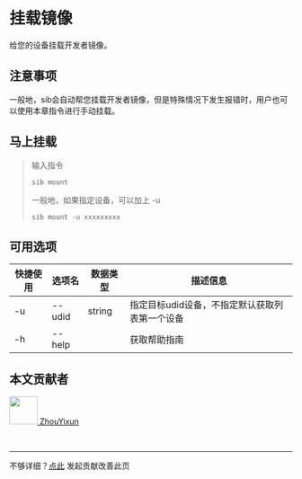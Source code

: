 # 挂载镜像

给您的设备挂载开发者镜像。

## 注意事项
一般地，sib会自动帮您挂载开发者镜像，但是特殊情况下发生报错时，用户也可以使用本章指令进行手动挂载。

## 马上挂载

> 输入指令
> ```
> sib mount
> ```
> 
> 一般地，如果指定设备，可以加上 -u
> ```
> sib mount -u xxxxxxxxx
> ```

## 可用选项

|  快捷使用 | 选项名  | 数据类型 | 描述信息 |
|  ----  | ----  | ---- | ---- |
| -u  | --udid | string | 指定目标udid设备，不指定默认获取列表第一个设备  |
| -h  | --help | |  获取帮助指南  |

## 本文贡献者
<div class="cont">
<a href="https://github.com/ZhouYixun" target="_blank">
<img src="https://avatars.githubusercontent.com/u/56339314?v=4" width="50"/>
<span>ZhouYixun</span>
</a>
</div>


&nbsp;
&nbsp;
***
不够详细？[点此](https://github.com/SonicCloudOrg/sonic-offical-website/edit/main/src/markdown/sib/sib-mount.md) 发起贡献改善此页